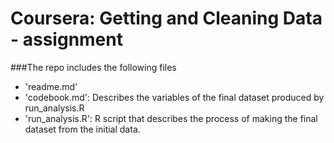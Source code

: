 # Coursera: Getting and Cleaning Data - assignment

###The repo includes the following files 


- 'readme.md'
- 'codebook.md': Describes the variables of the final dataset produced by run_analysis.R
- 'run_analysis.R': R script that describes the process of making the final dataset from the initial data.
